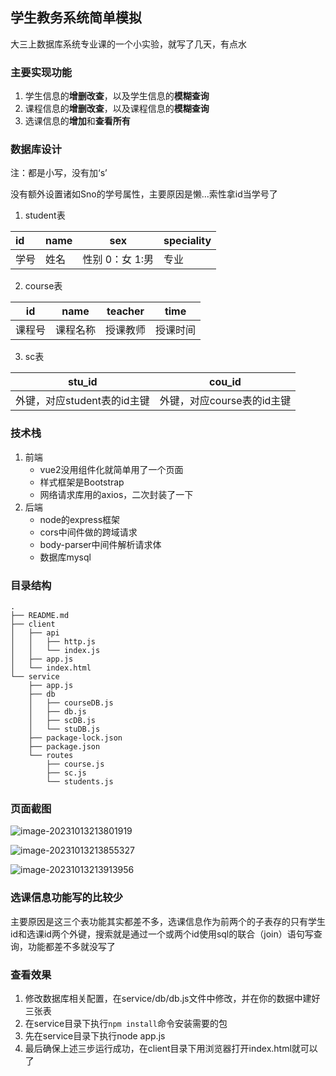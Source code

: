 ## 学生教务系统简单模拟

大三上数据库系统专业课的一个小实验，就写了几天，有点水

### 主要实现功能

1. 学生信息的**增删改查**，以及学生信息的**模糊查询**
2. 课程信息的**增删改查**，以及课程信息的**模糊查询**
3. 选课信息的**增加**和**查看所有**

### 数据库设计

注：都是小写，没有加‘s’

没有额外设置诸如Sno的学号属性，主要原因是懒...索性拿id当学号了

1. student表

| id   | name | sex             | speciality |
| :--- | ---- | --------------- | ---------- |
| 学号 | 姓名 | 性别 0：女 1:男 | 专业       |

2. course表

| id     | name     | teacher  | time     |
| ------ | -------- | -------- | -------- |
| 课程号 | 课程名称 | 授课教师 | 授课时间 |

3. sc表

| stu_id                      | cou_id                     |
| --------------------------- | -------------------------- |
| 外键，对应student表的id主键 | 外键，对应course表的id主键 |

### 技术栈

1. 前端
   - vue2没用组件化就简单用了一个页面
   - 样式框架是Bootstrap
   - 网络请求库用的axios，二次封装了一下
2. 后端
   - node的express框架
   - cors中间件做的跨域请求
   - body-parser中间件解析请求体
   - 数据库mysql

### 目录结构

```
.
├── README.md
├── client
│   ├── api
│   │   ├── http.js
│   │   └── index.js
│   ├── app.js
│   └── index.html
└── service
    ├── app.js
    ├── db
    │   ├── courseDB.js
    │   ├── db.js
    │   ├── scDB.js
    │   └── stuDB.js
    ├── package-lock.json
    ├── package.json
    └── routes
        ├── course.js
        ├── sc.js
        └── students.js
```

### 页面截图

![image-20231013213801919](file:///Users/raining/projects/jw-system/README.assets/image-20231013213801919.png?lastModify=1697204351)

![image-20231013213855327](file:///Users/raining/projects/jw-system/README.assets/image-20231013213855327.png?lastModify=1697204351)

![image-20231013213913956](file:///Users/raining/projects/jw-system/README.assets/image-20231013213913956.png?lastModify=1697204351)

### 选课信息功能写的比较少

主要原因是这三个表功能其实都差不多，选课信息作为前两个的子表存的只有学生id和选课id两个外键，搜索就是通过一个或两个id使用sql的联合（join）语句写查询，功能都差不多就没写了

### 查看效果

1. 修改数据库相关配置，在service/db/db.js文件中修改，并在你的数据中建好三张表
2. 在service目录下执行`npm install`命令安装需要的包
3. 先在service目录下执行node app.js
4. 最后确保上述三步运行成功，在client目录下用浏览器打开index.html就可以了
